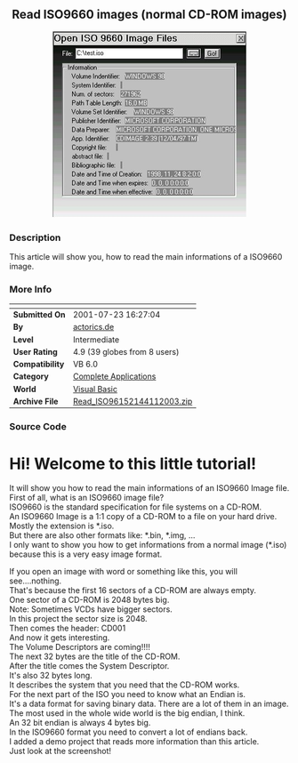 ﻿<div align="center">

## Read ISO9660 images \(normal CD\-ROM images\)

<img src="PIC200311102834867.jpg">
</div>

### Description

This article will show you, how to read the main informations of a ISO9660 image.
 
### More Info
 


<span>             |<span>
---                |---
**Submitted On**   |2001-07-23 16:27:04
**By**             |[actorics\.de](https://github.com/Planet-Source-Code/PSCIndex/blob/master/ByAuthor/actorics-de.md)
**Level**          |Intermediate
**User Rating**    |4.9 (39 globes from 8 users)
**Compatibility**  |VB 6\.0
**Category**       |[Complete Applications](https://github.com/Planet-Source-Code/PSCIndex/blob/master/ByCategory/complete-applications__1-27.md)
**World**          |[Visual Basic](https://github.com/Planet-Source-Code/PSCIndex/blob/master/ByWorld/visual-basic.md)
**Archive File**   |[Read\_ISO96152144112003\.zip](https://github.com/Planet-Source-Code/actorics-de-read-iso9660-images-normal-cd-rom-images__1-42054/archive/master.zip)





### Source Code

<p><h1>Hi! Welcome to this little tutorial!</h1></p>
<p>It will show you how to read the main informations of an ISO9660 Image file.<br>
First of all, what is an ISO9660 image file?<br>
ISO9660 is the standard specification for file systems on a CD-ROM.<br>
An ISO9660 Image is a 1:1 copy of a CD-ROM to a file on your hard drive.<br>
Mostly the extension is *.iso. <br>
But there are also other formats like: *.bin, *.img, ...<br>
I only want to show you how to get informations from a normal image (*.iso)<br>
because this is a very easy image format.</p>
<p>If you open an image with word or something like this, you will see....nothing.<br>
That's because the first 16 sectors of a CD-ROM are always empty.<br>
One sector of a CD-ROM is 2048 bytes big.<br>
Note: Sometimes VCDs have bigger sectors.<br>
In this project the sector size is 2048.<br>
Then comes the header: CD001<br>
And now it gets interesting.<br>
The Volume Descriptors are coming!!!!<br>
The next 32 bytes are the title of the CD-ROM.<br>
After the title comes the System Descriptor.<br>
It's also 32 bytes long.<br>
It describes the system that you need that the CD-ROM works.<br>
For the next part of the ISO you need to know what an Endian is.<br>
It's a data format for saving binary data. There are a lot of them in an image.<br>
The most used in the whole wide world is the big endian, I think.<br>
An 32 bit endian is always 4 bytes big.<br>
In the ISO9660 format you need to convert a lot of endians back.<br>
I added a demo project that reads more information than this article.<br>
Just look at the screenshot!

